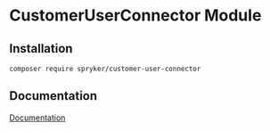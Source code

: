 # CustomerUserConnector Module

## Installation

```
composer require spryker/customer-user-connector
```

## Documentation

[Documentation](https://spryker.github.io)

